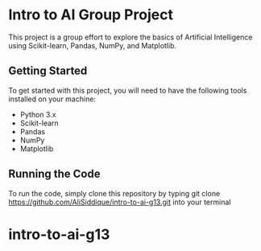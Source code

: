 # Intro to AI Group Project

This project is a group effort to explore the basics of Artificial Intelligence using Scikit-learn, Pandas, NumPy, and Matplotlib. 

## Getting Started

To get started with this project, you will need to have the following tools installed on your machine:

- Python 3.x
- Scikit-learn
- Pandas
- NumPy
- Matplotlib



## Running the Code

To run the code, simply clone this repository by typing git clone https://github.com/AliSiddique/intro-to-ai-g13.git into your terminal



# intro-to-ai-g13
